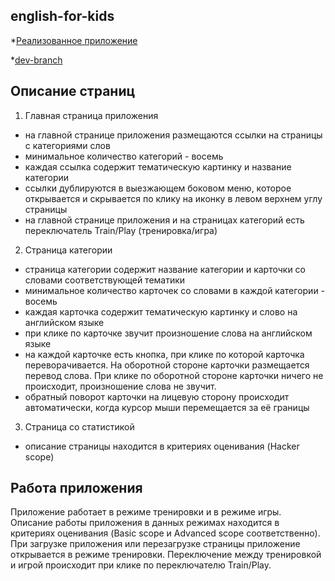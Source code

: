 ## english-for-kids

*[Реализованное приложение](https://web-mralderson.github.io/english-for-kids/)

*[dev-branch](https://github.com/web-mrAlderson/english-for-kids/tree/dev)

## Описание страниц

1. Главная страница приложения
* на главной странице приложения размещаются ссылки на страницы с категориями слов
* минимальное количество категорий - восемь
* каждая ссылка содержит тематическую картинку и название категории
* ссылки дублируются в выезжающем боковом меню, которое открывается и скрывается по клику на иконку в левом верхнем углу страницы
* на главной странице приложения и на страницах категорий есть переключатель Train/Play (тренировка/игра)

  

2. Страница категории 
* страница категории содержит название категории и карточки со словами соответствующей тематики 
* минимальное количество карточек со словами в каждой категории - восемь   
* каждая карточка содержит тематическую картинку и слово на английском языке  
* при клике по карточке звучит произношение слова на английском языке  
* на каждой карточке есть кнопка, при клике по которой карточка переворачивается. На оборотной стороне карточки размещается перевод слова. При клике по оборотной стороне карточки ничего не происходит, произношение слова не звучит.
* обратный поворот карточки на лицевую сторону происходит автоматически, когда курсор мыши перемещается за её границы

3. Страница со статистикой 
* описание страницы находится в критериях оценивания (Hacker scope)

## Работа приложения

Приложение работает в режиме тренировки и в режиме игры.  
Описание работы приложения в данных режимах находится в критериях оценивания (Basic scope и Advanced scope соответственно).
При загрузке приложения или перезагрузке страницы приложение открывается в режиме тренировки.
Переключение между тренировкой и игрой происходит при клике по переключателю Train/Play. 
